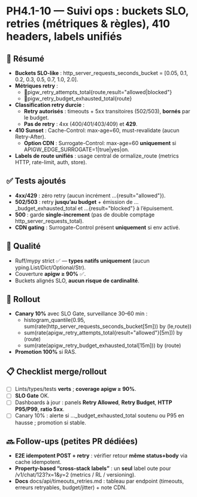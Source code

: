 # PH4.1-10 — Suivi ops : buckets SLO, retries (métriques & règles), 410 headers, labels unifiés

## 🎯 Résumé
- **Buckets SLO-like** : http_server_requests_seconds_bucket = [0.05, 0.1, 0.2, 0.3, 0.5, 0.7, 1.0, 2.0].
- **Métriques retry** :
  - pigw_retry_attempts_total{route,result="allowed|blocked"}
  - pigw_retry_budget_exhausted_total{route}
- **Classification retry durcie** :
  - **Retry autorisés** : timeouts + 5xx transitoires (502/503), **bornés** par le budget.
  - **Pas de retry** : 4xx (400/401/403/409) et **429**.
- **410 Sunset** : Cache-Control: max-age=60, must-revalidate (aucun Retry-After).
  - **Option CDN** : Surrogate-Control: max-age=60 **uniquement** si APIGW_EDGE_SURROGATE=1|true|yes|on.
- **Labels de route unifiés** : usage central de 
ormalize_route (metrics HTTP, rate-limit, auth, store).

## ✅ Tests ajoutés
- **4xx/429** : zéro retry (aucun incrément …{result="allowed"}).
- **502/503** : retry **jusqu’au budget** + émission de …_budget_exhausted_total et …{result="blocked"} à l’épuisement.
- **500** : garde **single-increment** (pas de double comptage http_server_requests_total).
- **CDN gating** : Surrogate-Control présent **uniquement** si env activé.

## 🧪 Qualité
- Ruff/mypy strict ✅ — **types natifs uniquement** (aucun 	yping.List/Dict/Optional/Str).
- Couverture **apigw ≥ 90%** ✅.
- Buckets alignés SLO, **aucun risque de cardinalité**.

## 🚀 Rollout
- **Canary 10%** avec SLO Gate, surveillance 30–60 min :
  - histogram_quantile(0.95, sum(rate(http_server_requests_seconds_bucket[5m])) by (le,route))
  - sum(rate(apigw_retry_attempts_total{result="allowed"}[5m])) by (route)
  - sum(rate(apigw_retry_budget_exhausted_total[15m])) by (route)
- **Promotion 100%** si RAS.

## 📋 Checklist merge/rollout
- [ ] Lints/types/tests **verts** ; **coverage apigw ≥ 90%**.
- [ ] **SLO Gate** OK.
- [ ] Dashboards à jour : panels **Retry Allowed**, **Retry Budget**, **HTTP P95/P99**, **ratio 5xx**.
- [ ] Canary 10% : alerte si …_budget_exhausted_total soutenu ou P95 en hausse ; promotion si stable.

## 🔜 Follow-ups (petites PR dédiées)
- **E2E idempotent POST + retry** : vérifier retour **même status+body** via cache idempotent.
- **Property-based “cross-stack labels”** : un **seul** label oute pour /v1/chat/123?x=1&y=2 (metrics / RL / versioning).
- **Docs** docs/api/timeouts_retries.md : tableau par endpoint (timeouts, erreurs retryables, budget/jitter) + note CDN.
